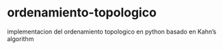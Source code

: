 # ordenamiento-topologico

implementacion del ordenamiento topologico en python basado en Kahn’s algorithm